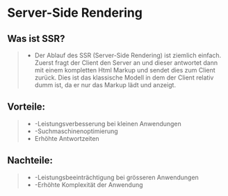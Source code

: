 # Server-Side Rendering

## Was ist SSR?

> * Der Ablauf des SSR (Server-Side Rendering) ist ziemlich einfach. Zuerst fragt der Client den Server an und dieser antwortet dann mit einem kompletten Html Markup und sendet dies zum Client zurück. Dies ist das klassische Modell in dem der Client relativ dumm ist, da er nur das Markup lädt und anzeigt.

## Vorteile:

> * -Leistungsverbesserung bei kleinen Anwendungen
> * -Suchmaschinenoptimierung
> * Erhöhte Antwortzeiten

## Nachteile:

> * -Leistungsbeeinträchtigung bei grösseren Anwendungen
> * -Erhöhte Komplexität der Anwendung
